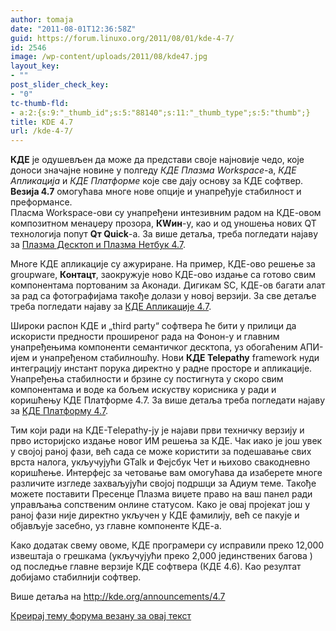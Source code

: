 ```yaml
---
author: tomaja
date: "2011-08-01T12:36:58Z"
guid: https://forum.linuxo.org/2011/08/01/kde-4-7/
id: 2546
image: /wp-content/uploads/2011/08/kde47.jpg
layout_key:
- ""
post_slider_check_key:
- "0"
tc-thumb-fld:
- a:2:{s:9:"_thumb_id";s:5:"88140";s:11:"_thumb_type";s:5:"thumb";}
title: KDE 4.7
url: /kde-4-7/
---
```

**КДЕ** је одушевљен да може да представи своје најновије чедо, које доноси значајне новине у полгеду _КДЕ Плазма Workspace_-а, _КДЕ Апликација_ и _КДЕ Платформе_ које све дају основу за КДЕ софтвер. **Везија 4.7** омогућава многе нове опције и унапређује стабилност и преформансе.  
Пласма Workspace-ови су унапређени интезивним радом на КДЕ-овом композитном менаџеру прозора, **КWин**-у, као и од уношења нових QT технологија попут **Qт Quick**-а. За више детаља, треба погледати најаву за [Плазма Десктоп и Плазма Нетбук 4.7](http://kde.org/announcements/4.7/plasma.php).

Многе КДЕ апликације су ажуриране. На пример, КДЕ-ово решење за groupware, **Контацт**, заокружује ново КДЕ-ово издање са готово свим компонентама портованим за Аконади. Дигикам SC, КДЕ-ов багати алат за рад са фотографијама такође долази у новој верзији. За све детаље треба погледати најаву за [КДЕ Апликације 4.7](http://kde.org/announcements/4.7/applications.php).

Широки распон КДЕ и &#8222;third party&#8220; софтвера ће бити у прилици да искористи предности проширеног рада на Фонон-у и главним унапређењима компоненти семантичког десктопа, уз обогаћеним АПИ-ијем и унапређеном стабилношћу. Нови **КДЕ Telepathy** framework нуди интеграцију инстант порука директно у радне просторе и апликације. Унапређења стабилности и брзине су постигнута у скоро свим компонентама и воде ка бољем искуству корисника у ради и коришћењу КДЕ Платформе 4.7. За више детаља треба погледати најаву за [KДЕ Платформу 4.7](http://kde.org/announcements/4.7/platform.php).

Тим који ради на КДЕ-Тelepathy-ју је најави први техничку верзију и прво историјско издање новог ИМ решења за КДЕ. Чак иако је још увек у својој раној фази, већ сада се може користити за подешавање свих врста налога, укључујући GTalk и Фејсбук Чет и њихово свакодневно коришћење. Интерфејс за четовање вам омогућава да изаберете многе различите изгледе захваљујући својој подршци за Адиум теме. Такође можете поставити Пресенце Плазма виџете право на ваш панел ради управљања сопственим онлине статусом. Како је овај пројекат још у раној фази није директно укључен у КДЕ фамилију, већ се пакује и објављује засебно, уз главне компоненте КДЕ-а.

Како додатак свему овоме, КДЕ програмери су исправили преко 12,000 извештаја о грешкама (укључујући преко 2,000 јединствених багова ) од последње главне верзије КДЕ софтвера (КДЕ 4.6). Као резултат добијамо стабилнији софтвер.

<p class="info">
  Више детаља на <a href="http://kde.org/announcements/4.7/">http://kde.org/announcements/4.7</a>
</p>

[Креирај тему форума везану за овај текст](https://linuxo.org/nova-tema-na-forumu/?se_pid=2546)